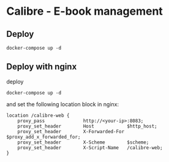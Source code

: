 # Calibre - E-book management

## Deploy

```shell
docker-compose up -d
```

## Deploy with nginx

deploy

```shell
docker-compose up -d
```

and set the following location block in nginx:

```
location /calibre-web {
    proxy_pass              http://<your-ip>:8083;
    proxy_set_header        Host            $http_host;
    proxy_set_header        X-Forwarded-For $proxy_add_x_forwarded_for;
    proxy_set_header        X-Scheme        $scheme;
    proxy_set_header        X-Script-Name   /calibre-web;
}
```

